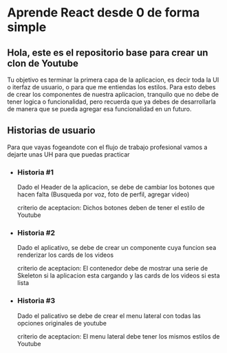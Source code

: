 # Aprende React desde 0 de forma simple

<h2>Hola, este es el repositorio base para crear un clon de Youtube</h2>
<p>Tu objetivo es terminar la primera capa de la aplicacion, es decir toda la UI o iterfaz de usuario, o para que me entiendas los estilos. Para esto debes de crear los componentes de nuestra aplicacion, tranquilo que no debe de tener logica o funcionalidad, pero recuerda que ya debes de desarrollarla de manera que se pueda agregar esa funcionalidad en un futuro.</p>

<h2>Historias de usuario</h2>
<p>Para que vayas fogeandote con el flujo de trabajo profesional vamos a dejarte unas UH para que puedas practicar</p>
<ul>
    <li>
        <h3>Historia #1</h3>
        <p>Dado el Header de la aplicacion, se debe de cambiar los botones que hacen falta (Busqueda por voz, foto de perfil, agregar video)</p>
        <p>criterio de aceptacion: Dichos botones deben de tener el estilo de Youtube</p>
    </li>
        <li>
        <h3>Historia #2</h3>
        <p>Dado el aplicativo, se debe de crear un componente cuya funcion sea renderizar los cards de los videos</p>
        <p>criterio de aceptacion: El contenedor debe de mostrar una serie de Skeleton si la aplicacion esta cargando y las cards de los videos si esta lista</p>
    </li>
        <li>
        <h3>Historia #3</h3>
        <p>Dado el palicativo se debe de crear el menu lateral con todas las opciones originales de youtube</p>
        <p>criterio de aceptacion: El menu lateral debe tener los mismos estilos de Youtube</p>
    </li>
</ul>

